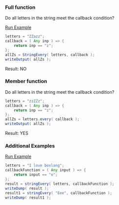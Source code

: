 ### Full function

Do all letters in the string meet the callback condition?

<a href="https://try.boxlang.io/?code=eJzLSS0pSS0qVrBVUIqKSqyqUrLmSk7MyUlKTM4GimkoOOZVKmTmFShoKtjaKVRzcRallpQW5YGFbIF6QOprrbmAOqJAZgSXFGXmpbuWpRZVaijkQIzWUYAbqGnNVV6UWZLqX1pSUFqioQDRBhQFABXtKps%3D" target="_blank">Run Example</a>

```java
letters = "ZZazz";
callback = ( Any inp ) => {
	return inp == "z";
};
allZs = StringEvery( letters, callback );
writeOutput( allZs );

```

Result: NO

### Member function

Do all letters in the string meet the callback condition?


```java
letters = "zzZZz";
callback = ( Any inp ) => {
	return inp == "z";
};
allZs = letters.every( callback );
writeOutput( allZs );

```

Result: YES

### Additional Examples

<a href="https://try.boxlang.io?code=eJyNzcEKgkAQxvFz%2BxQfe1Lo4lkMggx8DJVBlqZRxllLondvIbvUpeuf%2BX7DZEY6o4JvwONC6MY7tzL40vUtc9f2l3OU3sIo6SjDUVYEmaIhR3XAw%2B2ULKpssUoQpe2zdEpz5FQwmwYZ6oV0zcDvh3v86HnpbhqMTvE6ZdjW%2BccpviFfE%2Fk%2FmSLVF%2BFSTpA%3D" target="_blank">Run Example</a>

```java
letters = "I love boxlang";
callbackFunction = ( Any input ) => {
	return input == "e";
};
result = stringEvery( letters, callbackFunction );
writeDump( result );
result1 = stringEvery( "Eee", callbackFunction );
writeDump( result1 );

```

